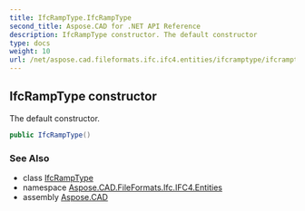 ```yaml
---
title: IfcRampType.IfcRampType
second_title: Aspose.CAD for .NET API Reference
description: IfcRampType constructor. The default constructor
type: docs
weight: 10
url: /net/aspose.cad.fileformats.ifc.ifc4.entities/ifcramptype/ifcramptype/
---
```

## IfcRampType constructor

The default constructor.

```csharp
public IfcRampType()
```

### See Also

* class [IfcRampType](../)
* namespace [Aspose.CAD.FileFormats.Ifc.IFC4.Entities](../../ifcramptype/)
* assembly [Aspose.CAD](../../../)



